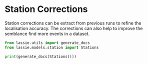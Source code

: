 # Station Corrections

Station corrections can be extract from previous runs to refine the localisation accuracy. The corrections can also help to improve the semblance find more events in a dataset.

```python exec='on'
from lassie.utils import generate_docs
from lassie.models.station import Stations

print(generate_docs(Stations()))
```
